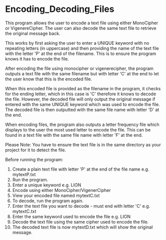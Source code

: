 # Encoding_Decoding_Files

This program allows the user to encode a text file using either MonoCipher or VigenereCipher. 
The user can also decode the same text file to retrieve the original message back.

This works by first asking the user to enter a UNIQUE keyword with no repeating letters (in uppercase) and then providing
the name of the text file with the letter 'P' at the end of the filename. This is to ensure the program knows it has to encode the file.

After encoding the file using monocipher or vigenerecipher, the program outputs a text file with the same filename but with letter 'C' at
the end to let the user know that this is the encoded file.

When this encoded file is provided as the filename in the program, it checks for the ending letter, which in this case is 'C' therefore it
knows to decode the file. However, the decoded file will only output the original message if entered with the same UNIQUE keyword
which was used to encode the file. The decoded file is then outputted with the same file name with letter 'D' at the end.

When encoding files, the program also outputs a letter frequency file which displays to the user the most used letter to encode the file.
This can be found in a text file with the same file name with letter 'F' at the end.

Please Note: You have to ensure the text file is in the same directory as your project for it to detect the file.

Before running the program:
1) Create a plain text file with letter 'P' at the end of the file name e.g. mytextP.txt
2) Run the program.
3) Enter a unique keyword e.g. LION
4) Encode using either MonoCipher/VigenerCipher
5) View your encoded file named mytextC.txt
6) To decode, run the program again.
7) Enter the text file you want to decode - must end with letter 'C' e.g. mytextC.txt
8) Enter the same keyword used to encode the file e.g. LION
9) Decode the text file using the same cipher used to encode the file.
10) The decoded text file is now mytextD.txt which will show the original message.
